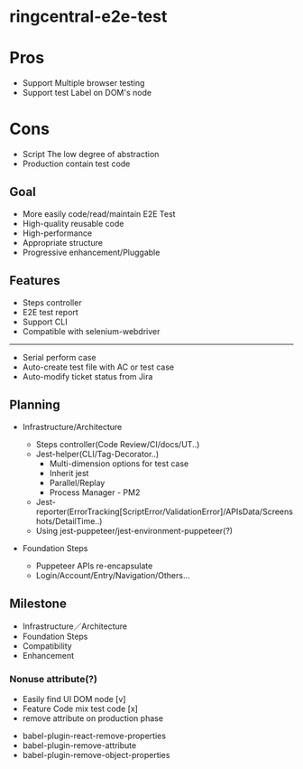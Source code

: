 # ringcentral-e2e-test

# Pros
* Support Multiple browser testing
* Support test Label on DOM's node

# Cons
* Script The low degree of abstraction
* Production contain test code


## Goal
* More easily code/read/maintain E2E Test
* High-quality reusable code
* High-performance
* Appropriate structure
* Progressive enhancement/Pluggable

## Features
* Steps controller
* E2E test report
* Support CLI
* Compatible with selenium-webdriver
----
* Serial perform case
* Auto-create test file with AC or test case
* Auto-modify ticket status from Jira

## Planning
- Infrastructure/Architecture
  * Steps controller(Code Review/CI/docs/UT..)
  * Jest-helper(CLI/Tag-Decorator..)
    * Multi-dimension options for test case 
    * Inherit jest
    * Parallel/Replay
    * Process Manager - PM2
  * Jest-reporter(ErrorTracking[ScriptError/ValidationError]/APIsData/Screenshots/DetailTime..)
  * Using jest-puppeteer/jest-environment-puppeteer(?)

- Foundation Steps
  * Puppeteer APIs re-encapsulate
  * Login/Account/Entry/Navigation/Others...

## Milestone
* Infrastructure／Architecture
* Foundation Steps
* Compatibility
* Enhancement


### Nonuse attribute(?)
- Easily find UI DOM  node [v]
- Feature Code mix test code [x]
- remove attribute on production phase
 * babel-plugin-react-remove-properties
 * babel-plugin-remove-attribute
 * babel-plugin-remove-object-properties



